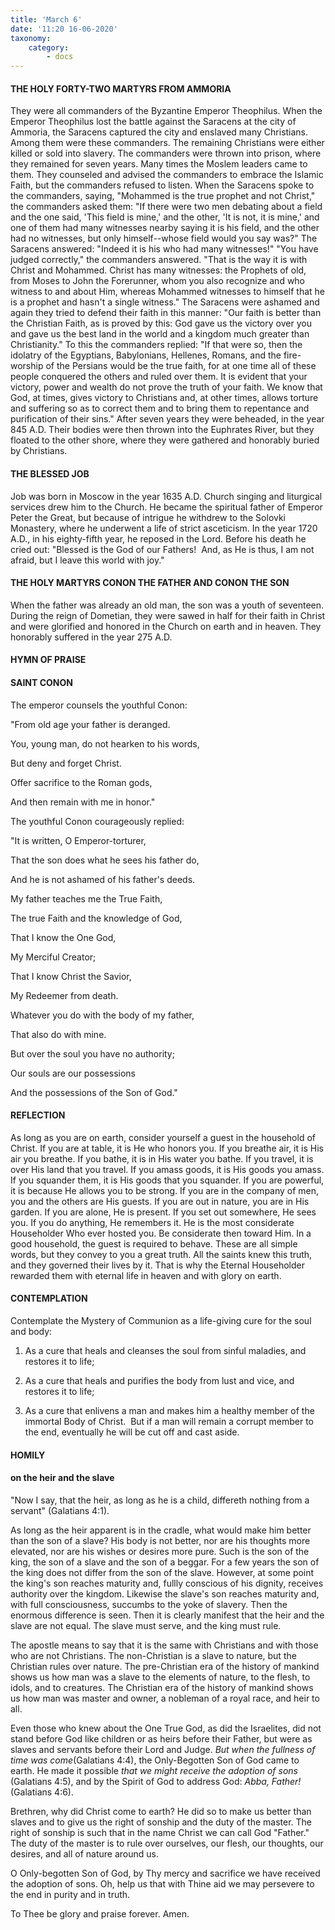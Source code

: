 ```yaml
---
title: 'March 6'
date: '11:20 16-06-2020'
taxonomy:
    category:
        - docs
---
```


#### THE HOLY FORTY-TWO MARTYRS FROM AMMORIA

They were all commanders of the Byzantine Emperor Theophilus. When the Emperor Theophilus lost the battle against the Saracens at the city of Ammoria, the Saracens captured the city and enslaved many Christians. Among them were these commanders. The remaining Christians were either killed or sold into slavery. The commanders were thrown into prison, where they remained for seven years. Many times the Moslem leaders came to them. They counseled and advised the commanders to embrace the Islamic Faith, but the commanders refused to listen. When the Saracens spoke to the commanders, saying, "Mohammed is the true prophet and not Christ," the commanders asked them: "If there were two men debating about a field and the one said, 'This field is mine,' and the other, 'It is not, it is mine,' and one of them had many witnesses nearby saying it is his field, and the other had no witnesses, but only himself--whose field would you say was?" The Saracens answered: "Indeed it is his who had many witnesses!" "You have judged correctly," the commanders answered. "That is the way it is with Christ and Mohammed. Christ has many witnesses: the Prophets of old, from Moses to John the Forerunner, whom you also recognize and who witness to and about Him, whereas Mohammed witnesses to himself that he is a prophet and hasn't a single witness." The Saracens were ashamed and again they tried to defend their faith in this manner: "Our faith is better than the Christian Faith, as is proved by this: God gave us the victory over you and gave us the best land in the world and a kingdom much greater than Christianity." To this the commanders replied: "If that were so, then the idolatry of the Egyptians, Babylonians, Hellenes, Romans, and the fire-worship of the Persians would be the true faith, for at one time all of these people conquered the others and ruled over them. It is evident that your victory, power and wealth do not prove the truth of your faith. We know that God, at times, gives victory to Christians and, at other times, allows torture and suffering so as to correct them and to bring them to repentance and purification of their sins." After seven years they were beheaded, in the year 845 A.D. Their bodies were then thrown into the Euphrates River, but they floated to the other shore, where they were gathered and honorably buried by Christians.

#### THE BLESSED JOB

Job was born in Moscow in the year 1635 A.D. Church singing and liturgical services drew him to the Church. He became the spiritual father of Emperor Peter the Great, but because of intrigue he withdrew to the Solovki Monastery, where he underwent a life of strict asceticism. In the year 1720 A.D., in his eighty-fifth year, he reposed in the Lord. Before his death he cried out: "Blessed is the God of our Fathers!  And, as He is thus, I am not afraid, but I leave this world with joy."

#### THE HOLY MARTYRS CONON THE FATHER AND CONON THE SON

When the father was already an old man, the son was a youth of seventeen. During the reign of Dometian, they were sawed in half for their faith in Christ and were glorified and honored in the Church on earth and in heaven. They honorably suffered in the year 275 A.D.



#### HYMN OF PRAISE

#### SAINT CONON

The emperor counsels the youthful Conon:

"From old age your father is deranged.

You, young man, do not hearken to his words,

But deny and forget Christ.

Offer sacrifice to the Roman gods,

And then remain with me in honor."

The youthful Conon courageously replied:

"It is written, O Emperor-torturer,

That the son does what he sees his father do,

And he is not ashamed of his father's deeds.

My father teaches me the True Faith,

The true Faith and the knowledge of God,

That I know the One God,

My Merciful Creator;

That I know Christ the Savior,

My Redeemer from death.

Whatever you do with the body of my father,

That also do with mine.

But over the soul you have no authority;

Our souls are our possessions

And the possessions of the Son of God."


#### REFLECTION

As long as you are on earth, consider yourself a guest in the household of Christ. If you are at table, it is He who honors you. If you breathe air, it is His air you breathe. If you bathe, it is in His water you bathe. If you travel, it is over His land that you travel. If you amass goods, it is His goods you amass. If you squander them, it is His goods that you squander. If you are powerful, it is because He allows you to be strong. If you are in the company of men, you and the others are His guests. If you are out in nature, you are in His garden. If you are alone, He is present. If you set out somewhere, He sees you. If you do anything, He remembers it. He is the most considerate Householder Who ever hosted you. Be considerate then toward Him. In a good household, the guest is required to behave. These are all simple words, but they convey to you a great truth. All the saints knew this truth, and they governed their lives by it. That is why the Eternal Householder rewarded them with eternal life in heaven and with glory on earth.

#### CONTEMPLATION

Contemplate the Mystery of Communion as a life-giving cure for the soul and body:

1.  As a cure that heals and cleanses the soul from sinful maladies, and restores it to life;

1.  As a cure that heals and purifies the body from lust and vice, and restores it to life;

1.  As a cure that enlivens a man and makes him a healthy member of the immortal Body of Christ.  But if a man will remain a corrupt member to the end, eventually he will be cut off and cast aside.



#### HOMILY

#### on the heir and the slave

"Now I say, that the heir, as long as he is a child, differeth nothing from a servant" (Galatians 4:1).

As long as the heir apparent is in the cradle, what would make him better than the son of a slave? His body is not better, nor are his thoughts more elevated, nor are his wishes or desires more pure. Such is the son of the king, the son of a slave and the son of a beggar. For a few years the son of the king does not differ from the son of the slave. However, at some point the king's son reaches maturity and, fullly conscious of his dignity, receives authority over the kingdom. Likewise the slave's son reaches maturity and, with full consciousness, succumbs to the yoke of slavery. Then the enormous difference is seen. Then it is clearly manifest that the heir and the slave are not equal. The slave must serve, and the king must rule. 

The apostle means to say that it is the same with Christians and with those who are not Christians. The non-Christian is a slave to nature, but the Christian rules over nature. The pre-Christian era of the history of mankind shows us how man was a slave to the elements of nature, to the flesh, to idols, and to creatures. The Christian era of the history of mankind shows us how man was master and owner, a nobleman of a royal race, and heir to all. 

Even those who knew about the One True God, as did the Israelites, did not stand before God like children or as heirs before their Father, but were as slaves and servants before their Lord and Judge. *But when the fullness of time was come*(Galatians 4:4), the Only-Begotten Son of God came to earth. He made it possible *that we might receive the adoption of sons* (Galatians 4:5), and by the Spirit of God to address God: *Abba, Father!* (Galatians 4:6). 

Brethren, why did Christ come to earth? He did so to make us better than slaves and to give us the right of sonship and the duty of the master. The right of sonship is such that in the name Christ we can call God "Father."  The duty of the master is to rule over ourselves, our flesh, our thoughts, our desires, and all of nature around us.

O Only-begotten Son of God, by Thy mercy and sacrifice we have received the adoption of sons. Oh, help us that with Thine aid we may persevere to the end in purity and in truth.

To Thee be glory and praise forever. Amen.
